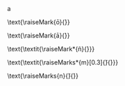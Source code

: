 a

\text{\raiseMark{ō}{́}}

\text{\raiseMark{ā}{́}}

\text{\textit{\raiseMark*{ñ}{́}}}

\text{\textit{\raiseMarks*{m}[0.3]{̃}{́}}}

\text{\raiseMarks{n}{̃}{́}}
